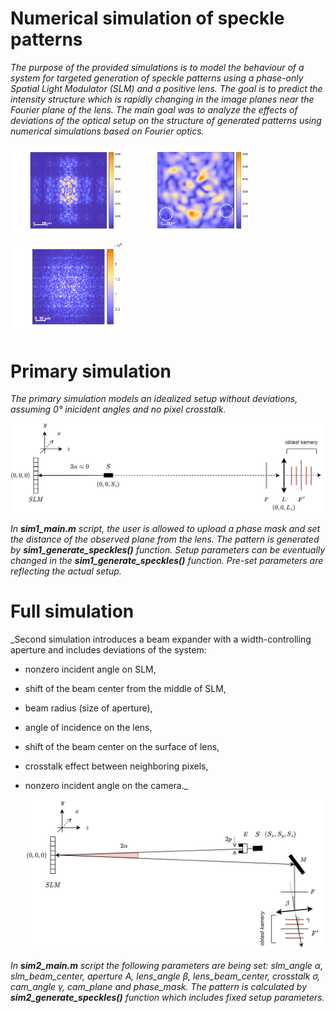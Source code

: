 # Numerical simulation of speckle patterns

_The purpose of the provided simulations is to model the behaviour of a system for targeted generation of speckle patterns using a phase-only Spatial Light Modulator (SLM) and a positive lens. The goal is to predict the intensity structure which is rapidly changing in the image planes near the Fourier plane of the lens. The main goal was to analyze the effects of deviations of the optical setup on the structure of generated patterns using numerical simulations based on Fourier optics._  

<p float="center">
  <img src="./readme_images/focus.png" width="200" />
  <img src="./readme_images/focus_shift_grain_size.png" width="200" /> 
  <img src="./readme_images/refrence_speckles.png" width="200" />
</p>

# Primary simulation
_The primary simulation models an idealized setup without deviations, assuming 0° inicident angles and no pixel crosstalk._   
  
<p float="center">
  <img src="./readme_images/setup1.png" width="700" />
</p>  

_In __sim1_main.m__ script, the user is allowed to upload a phase mask and set the distance of the observed plane from the lens. The pattern is generated by __sim1_generate_speckles()__ function. Setup parameters can be eventually changed in the __sim1_generate_speckles()__ function. Pre-set parameters are reflecting the actual setup._

# Full simulation
_Second simulation introduces a beam expander with a width-controlling aperture and includes deviations of the system:  
- nonzero incident angle on SLM,  
- shift of the beam center from the middle of SLM,  
- beam radius (size of aperture),  
- angle of incidence on the lens,  
- shift of the beam center on the surface of lens,  
- crosstalk effect between neighboring pixels,  
- nonzero incident angle on the camera._    
  
  <p float="center">
  <img src="./readme_images/setup2.png" width="700" />
</p>    

_In __sim2_main.m__ script the following parameters are being set: slm_angle $\alpha$, slm_beam_center, aperture $A$, lens_angle $\beta$, lens_beam_center, crosstalk $\sigma$, cam_angle $\gamma$, cam_plane and phase_mask. The pattern is calculated by __sim2_generate_speckles()__ function which includes fixed setup parameters._
